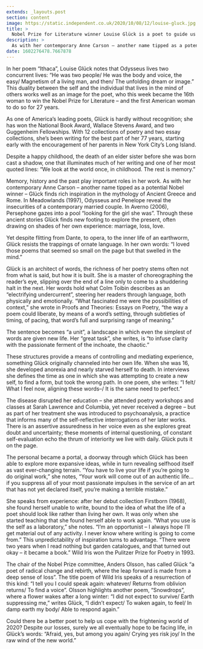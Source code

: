 ```yaml
--- 
extends: _layouts.post 
section: content 
image: https://static.independent.co.uk/2020/10/08/12/louise-gluck.jpg 
title: > 
  Nobel Prize for Literature winner Louise Glück is a poet to guide us through the frightening world of 2020 
description: > 
  As with her contemporary Anne Carson – another name tipped as a potential Nobel winner – Glück finds rich inspiration in the mythology of Ancient Greece and Rome.Through these ancient stories Glück finds new footing to explore the present, often drawing on shades of her own experience: marriage, loss, love.Yet despite flitting from Dante, to opera, to the inner life of an earthworm, Glück resists the trappings of ornate language.Her words hold what Colm Toibin describes as an “electrifying undercurrent”, steering her readers through language, both physically and emotionally.The chair of the Nobel Prize committee, Anders Olsson, has called Glück “a poet of radical change and rebirth, where the leap forward is made from a deep sense of loss”. 
date: 1602276478.7667878 
--- 
```

In her poem “Ithaca”, Louise Glück notes that Odysseus lives two concurrent lives: “He was two people/ He was the body and voice, the easy/ Magnetism of a living man, and then/ The unfolding dream or image.” This duality between the self and the individual that lives in the mind of others works well as an image for the poet, who this week became the 16th woman to win the Nobel Prize for Literature – and the first American woman to do so for 27 years.

As one of America’s leading poets, Glück is hardly without recognition; she has won the National Book Award, Wallace Stevens Award, and two Guggenheim Fellowships. With 12 collections of poetry and two essay collections, she’s been writing for the best part of her 77 years, starting early with the encouragement of her parents in New York City’s Long Island.

Despite a happy childhood, the death of an elder sister before she was born cast a shadow, one that illuminates much of her writing and one of her most quoted lines: “We look at the world once, in childhood. The rest is memory.”

Memory, history and the past play important roles in her work. As with her contemporary Anne Carson – another name tipped as a potential Nobel winner – Glück finds rich inspiration in the mythology of Ancient Greece and Rome. In Meadowlands (1997), Odysseus and Penelope reveal the insecurities of a contemporary married couple. In Averno (2006), Persephone gazes into a pool “looking for the girl she was”. Through these ancient stories Glück finds new footing to explore the present, often drawing on shades of her own experience: marriage, loss, love.

Yet despite flitting from Dante, to opera, to the inner life of an earthworm, Glück resists the trappings of ornate language. In her own words: “I loved those poems that seemed so small on the page but that swelled in the mind.”

Glück is an architect of words, the richness of her poetry stems often not from what is said, but how it is built. She is a master of choreographing the reader’s eye, slipping over the end of a line only to come to a shuddering halt in the next. Her words hold what Colm Toibin describes as an “electrifying undercurrent”, steering her readers through language, both physically and emotionally. “What fascinated me were the possibilities of context,” she wrote in Proofs and Theories: Essays on Poetry, “the way a poem could liberate, by means of a word’s setting, through subtleties of timing, of pacing, that word’s full and surprising range of meaning.”

The sentence becomes “a unit”, a landscape in which even the simplest of words are given new life. Her “great task”, she writes, is “to infuse clarity with the passionate ferment of the inchoate, the chaotic.”

These structures provide a means of controlling and mediating experience, something Glück originally channeled into her own life. When she was 16, she developed anorexia and nearly starved herself to death. In interviews she defines the time as one in which she was attempting to create a new self, to find a form, but took the wrong path. In one poem, she writes: “I felt/ What I feel now, aligning these words–/ It is the same need to perfect.”

The disease disrupted her education – she attended poetry workshops and classes at Sarah Lawrence and Columbia, yet never received a degree – but as part of her treatment she was introduced to psychoanalysis, a practice that informs many of the self-reflective interrogations of her later works. There is an assertive assuredness in her voice even as she explores great doubt and uncertainty; these moments of internal questioning, of constant self-evaluation echo the thrum of interiority we live with daily. Glück puts it on the page.

The personal became a portal, a doorway through which Glück has been able to explore more expansive ideas, while in turn revealing selfhood itself as vast ever-changing terrain. “You have to live your life if you’re going to do original work,” she notes, “Your work will come out of an authentic life… if you suppress all of your most passionate impulses in the service of an art that has not yet declared itself, you’re making a terrible mistake.”

She speaks from experience: after her debut collection Firstborn (1968), she found herself unable to write, bound to the idea of what the life of a poet should look like rather than living her own. It was only when she started teaching that she found herself able to work again. “What you use is the self as a laboratory,” she notes. “I’m an opportunist – I always hope I’ll get material out of any activity. I never know where writing is going to come from.” This unpredictability of inspiration turns to advantage. “There were two years when I read nothing but garden catalogues, and that turned out okay – it became a book.” Wild Iris won the Pulitzer Prize for Poetry in 1993.

The chair of the Nobel Prize committee, Anders Olsson, has called Glück “a poet of radical change and rebirth, where the leap forward is made from a deep sense of loss”. The title poem of Wild Iris speaks of a resurrection of this kind: “I tell you I could speak again: whatever/ Returns from oblivion returns/ To find a voice”. Olsson highlights another poem, “Snowdrops”, where a flower wakes after a long winter: “I did not expect to survive/ Earth suppressing me,” writes Glück, “I didn’t expect/ To waken again, to feel/ In damp earth my body/ Able to respond again.”

Could there be a better poet to help us cope with the frightening world of 2020? Despite our losses, surely we all eventually hope to be facing life, in Glück’s words: “Afraid, yes, but among you again/ Crying yes risk joy/ In the raw wind of the new world.”